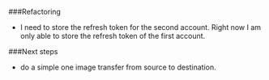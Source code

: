 ###Refactoring
- I need to store the refresh token for the second account. Right now I am only able to store the refresh token of the first account.

###Next steps
- do a simple one image transfer from source to destination.
